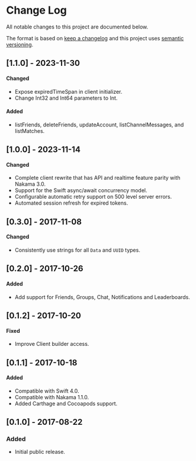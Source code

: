 # Change Log

All notable changes to this project are documented below.

The format is based on [keep a changelog](http://keepachangelog.com/) and this project uses [semantic versioning](http://semver.org/).

## [1.1.0] - 2023-11-30
#### Changed
- Expose expiredTimeSpan in client initializer.
- Change Int32 and Int64 parameters to Int.
  
#### Added
- listFriends, deleteFriends, updateAccount, listChannelMessages, and listMatches.

## [1.0.0] - 2023-11-14
#### Changed
- Complete client rewrite that has API and realtime feature parity with Nakama 3.0.
- Support for the Swift async/await concurrency model.
- Configurable automatic retry support on 500 level server errors.
- Automated session refresh for expired tokens.

## [0.3.0] - 2017-11-08
#### Changed
- Consistently use strings for all `Data` and `UUID` types.

## [0.2.0] - 2017-10-26
#### Added
- Add support for Friends, Groups, Chat, Notifications and Leaderboards.

## [0.1.2] - 2017-10-20
#### Fixed
- Improve Client builder access.

## [0.1.1] - 2017-10-18
#### Added
- Compatible with Swift 4.0.
- Compatible with Nakama 1.1.0.
- Added Carthage and Cocoapods support.

## [0.1.0] - 2017-08-22
### Added
- Initial public release.
